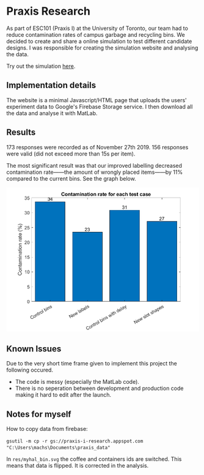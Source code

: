 # Praxis Research

As part of ESC101 (Praxis I) at the University of Toronto, our team had to reduce contamination rates of campus garbage and recycling bins. We decided to create and share a online simulation to test different candidate designs. I was responsible for creating the simulation website and analysing the data.

Try out the simulation [here](https://staadecker.github.io/praxis/).

## Implementation details
The website is a minimal Javascript/HTML page that uploads the users' experiment data to Google's Firebase Storage service. I then download all the data and analyse it with MatLab.

## Results

173 responses were recorded as of November 27th 2019. 156 responses were valid (did not exceed more than 15s per item).

The most significant result was that our improved labelling decreased contamination rate——the amount of wrongly placed items——by 11% compared to the current bins. See the graph below.

![contamination_rate_data](/analysis/results/contamination_rate.png)

## Known Issues

Due to the very short time frame given to implement this project the following occured.
- The code is messy (especially the MatLab code).
- There is no seperation between development and production code making it hard to edit after the launch.

## Notes for myself

How to copy data from firebase:

`gsutil -m cp -r gs://praxis-i-research.appspot.com "C:\Users\machs\Documents\praxis_data"`

In `res/myhal_bin.svg` the coffee and containers ids are switched. This means that data is flipped.
It is corrected in the analysis.
